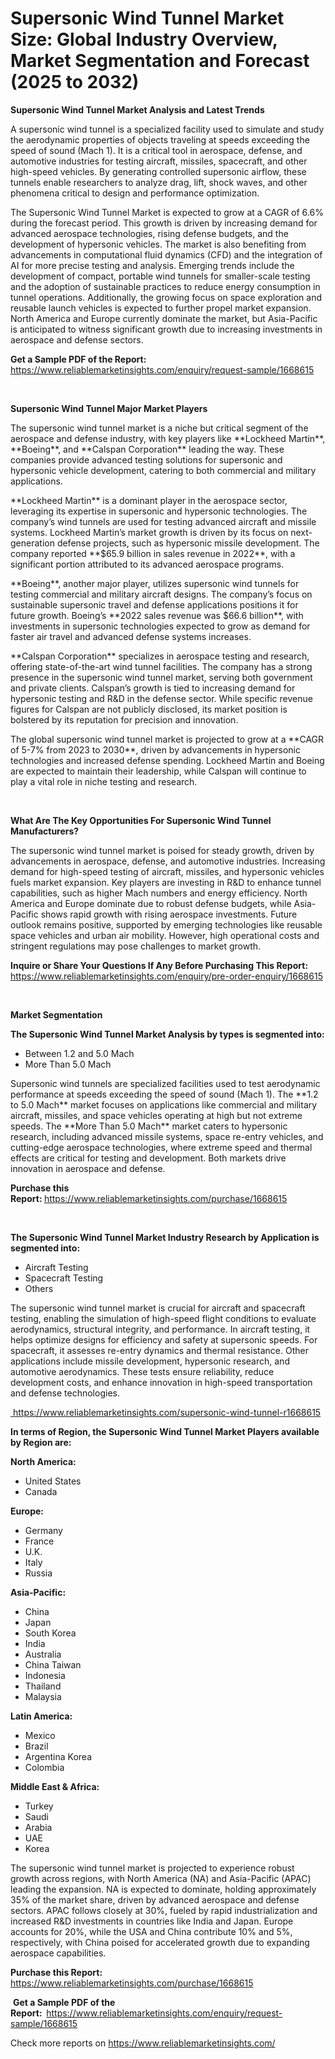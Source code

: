 <p><h1>Supersonic Wind Tunnel Market Size: Global Industry Overview, Market Segmentation and Forecast (2025 to 2032)</h1></p><p><strong>Supersonic Wind Tunnel Market Analysis and Latest Trends</strong></p>
<p><p>A supersonic wind tunnel is a specialized facility used to simulate and study the aerodynamic properties of objects traveling at speeds exceeding the speed of sound (Mach 1). It is a critical tool in aerospace, defense, and automotive industries for testing aircraft, missiles, spacecraft, and other high-speed vehicles. By generating controlled supersonic airflow, these tunnels enable researchers to analyze drag, lift, shock waves, and other phenomena critical to design and performance optimization.</p><p>The Supersonic Wind Tunnel Market is expected to grow at a CAGR of 6.6% during the forecast period. This growth is driven by increasing demand for advanced aerospace technologies, rising defense budgets, and the development of hypersonic vehicles. The market is also benefiting from advancements in computational fluid dynamics (CFD) and the integration of AI for more precise testing and analysis. Emerging trends include the development of compact, portable wind tunnels for smaller-scale testing and the adoption of sustainable practices to reduce energy consumption in tunnel operations. Additionally, the growing focus on space exploration and reusable launch vehicles is expected to further propel market expansion. North America and Europe currently dominate the market, but Asia-Pacific is anticipated to witness significant growth due to increasing investments in aerospace and defense sectors.</p></p>
<p><strong>Get a Sample PDF of the Report:&nbsp;</strong> <a href="https://www.reliablemarketinsights.com/enquiry/request-sample/1668615?utm_campaign=1887&utm_medium=2&utm_source=Github&utm_content=ia&utm_term=23012025&utm_id=supersonic-wind-tunnel">https://www.reliablemarketinsights.com/enquiry/request-sample/1668615</a></p>
<p>&nbsp;</p>
<p><strong>Supersonic Wind Tunnel Major Market Players</strong></p>
<p><p>The supersonic wind tunnel market is a niche but critical segment of the aerospace and defense industry, with key players like **Lockheed Martin**, **Boeing**, and **Calspan Corporation** leading the way. These companies provide advanced testing solutions for supersonic and hypersonic vehicle development, catering to both commercial and military applications.</p><p>**Lockheed Martin** is a dominant player in the aerospace sector, leveraging its expertise in supersonic and hypersonic technologies. The company’s wind tunnels are used for testing advanced aircraft and missile systems. Lockheed Martin’s market growth is driven by its focus on next-generation defense projects, such as hypersonic missile development. The company reported **$65.9 billion in sales revenue in 2022**, with a significant portion attributed to its advanced aerospace programs.</p><p>**Boeing**, another major player, utilizes supersonic wind tunnels for testing commercial and military aircraft designs. The company’s focus on sustainable supersonic travel and defense applications positions it for future growth. Boeing’s **2022 sales revenue was $66.6 billion**, with investments in supersonic technologies expected to grow as demand for faster air travel and advanced defense systems increases.</p><p>**Calspan Corporation** specializes in aerospace testing and research, offering state-of-the-art wind tunnel facilities. The company has a strong presence in the supersonic wind tunnel market, serving both government and private clients. Calspan’s growth is tied to increasing demand for hypersonic testing and R&D in the defense sector. While specific revenue figures for Calspan are not publicly disclosed, its market position is bolstered by its reputation for precision and innovation.</p><p>The global supersonic wind tunnel market is projected to grow at a **CAGR of 5-7% from 2023 to 2030**, driven by advancements in hypersonic technologies and increased defense spending. Lockheed Martin and Boeing are expected to maintain their leadership, while Calspan will continue to play a vital role in niche testing and research.</p></p>
<p>&nbsp;</p>
<p><strong>What Are The Key Opportunities For Supersonic Wind Tunnel Manufacturers?</strong></p>
<p><p>The supersonic wind tunnel market is poised for steady growth, driven by advancements in aerospace, defense, and automotive industries. Increasing demand for high-speed testing of aircraft, missiles, and hypersonic vehicles fuels market expansion. Key players are investing in R&D to enhance tunnel capabilities, such as higher Mach numbers and energy efficiency. North America and Europe dominate due to robust defense budgets, while Asia-Pacific shows rapid growth with rising aerospace investments. Future outlook remains positive, supported by emerging technologies like reusable space vehicles and urban air mobility. However, high operational costs and stringent regulations may pose challenges to market growth.</p></p>
<p><strong>Inquire or Share Your Questions If Any Before Purchasing This Report:</strong> <a href="https://www.reliablemarketinsights.com/enquiry/pre-order-enquiry/1668615?utm_campaign=1887&utm_medium=2&utm_source=Github&utm_content=ia&utm_term=23012025&utm_id=supersonic-wind-tunnel">https://www.reliablemarketinsights.com/enquiry/pre-order-enquiry/1668615</a></p>
<p>&nbsp;</p>
<p><strong>Market Segmentation</strong></p>
<p><strong>The Supersonic Wind Tunnel Market Analysis by types is segmented into:</strong></p>
<p><ul><li>Between 1.2 and 5.0 Mach</li><li>More Than 5.0 Mach</li></ul></p>
<p><p>Supersonic wind tunnels are specialized facilities used to test aerodynamic performance at speeds exceeding the speed of sound (Mach 1). The **1.2 to 5.0 Mach** market focuses on applications like commercial and military aircraft, missiles, and space vehicles operating at high but not extreme speeds. The **More Than 5.0 Mach** market caters to hypersonic research, including advanced missile systems, space re-entry vehicles, and cutting-edge aerospace technologies, where extreme speed and thermal effects are critical for testing and development. Both markets drive innovation in aerospace and defense.</p></p>
<p><strong>Purchase this Report:&nbsp;</strong><a href="https://www.reliablemarketinsights.com/purchase/1668615?utm_campaign=1887&utm_medium=2&utm_source=Github&utm_content=ia&utm_term=23012025&utm_id=supersonic-wind-tunnel">https://www.reliablemarketinsights.com/purchase/1668615</a></p>
<p>&nbsp;</p>
<p><strong>The Supersonic Wind Tunnel Market Industry Research by Application is segmented into:</strong></p>
<p><ul><li>Aircraft Testing</li><li>Spacecraft Testing</li><li>Others</li></ul></p>
<p><p>The supersonic wind tunnel market is crucial for aircraft and spacecraft testing, enabling the simulation of high-speed flight conditions to evaluate aerodynamics, structural integrity, and performance. In aircraft testing, it helps optimize designs for efficiency and safety at supersonic speeds. For spacecraft, it assesses re-entry dynamics and thermal resistance. Other applications include missile development, hypersonic research, and automotive aerodynamics. These tests ensure reliability, reduce development costs, and enhance innovation in high-speed transportation and defense technologies.</p></p>
<p><a href="https://www.reliablemarketinsights.com/supersonic-wind-tunnel-r1668615?utm_campaign=1887&utm_medium=2&utm_source=Github&utm_content=ia&utm_term=23012025&utm_id=supersonic-wind-tunnel">&nbsp;https://www.reliablemarketinsights.com/supersonic-wind-tunnel-r1668615</a></p>
<p><strong>In terms of Region, the Supersonic Wind Tunnel Market Players available by Region are:</strong></p>
<p>
    <p> <strong> North America: </strong>
        <ul>
            <li>United States</li>
            <li>Canada</li>
        </ul>
        </p> 
    <p> <strong> Europe: </strong>
        <ul>
            <li>Germany</li>
            <li>France</li>
            <li>U.K.</li>
            <li>Italy</li>
            <li>Russia</li>
        </ul>
        </p> 
    <p> <strong> Asia-Pacific: </strong>
        <ul>
            <li>China</li>
            <li>Japan</li>
            <li>South Korea</li>
            <li>India</li>
            <li>Australia</li>
            <li>China Taiwan</li>
            <li>Indonesia</li>
            <li>Thailand</li>
            <li>Malaysia</li>
        </ul>
        </p> 
    <p> <strong> Latin America: </strong>
        <ul>
            <li>Mexico</li>
            <li>Brazil</li>
            <li>Argentina Korea</li>
            <li>Colombia</li>
        </ul>
        </p> 
    <p> <strong> Middle East & Africa: </strong>
        <ul>
            <li>Turkey</li>
            <li>Saudi</li>
            <li>Arabia</li>
            <li>UAE</li>
            <li>Korea</li>
        </ul>
    </p>
    </p>
<p><p>The supersonic wind tunnel market is projected to experience robust growth across regions, with North America (NA) and Asia-Pacific (APAC) leading the expansion. NA is expected to dominate, holding approximately 35% of the market share, driven by advanced aerospace and defense sectors. APAC follows closely at 30%, fueled by rapid industrialization and increased R&D investments in countries like India and Japan. Europe accounts for 20%, while the USA and China contribute 10% and 5%, respectively, with China poised for accelerated growth due to expanding aerospace capabilities.</p></p>
<p><strong>Purchase this Report: </strong><a href="https://www.reliablemarketinsights.com/purchase/1668615?utm_campaign=1887&utm_medium=2&utm_source=Github&utm_content=ia&utm_term=23012025&utm_id=supersonic-wind-tunnel">https://www.reliablemarketinsights.com/purchase/1668615</a></p>
<p>&nbsp;<strong>Get a Sample PDF of the Report:&nbsp;&nbsp;</strong><a href="https://www.reliablemarketinsights.com/enquiry/request-sample/1668615?utm_campaign=1887&utm_medium=2&utm_source=Github&utm_content=ia&utm_term=23012025&utm_id=supersonic-wind-tunnel">https://www.reliablemarketinsights.com/enquiry/request-sample/1668615</a></p>
<p><strong></strong></p>
<p>Check more reports on <a href="https://www.reliablemarketinsights.com/?utm_campaign=1887&utm_medium=2&utm_source=Github&utm_content=ia&utm_term=23012025&utm_id=supersonic-wind-tunnel">https://www.reliablemarketinsights.com/</a></p>